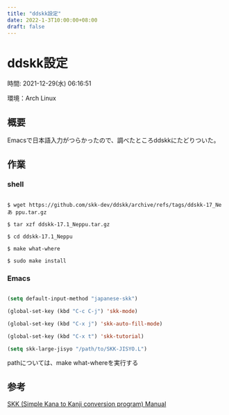 ```yaml
---
title: "ddskk設定"
date: 2022-1-3T10:00:00+08:00
draft: false
---
```

# ddskk設定



時間: 2021-12-29(水) 06:16:51



環境：Arch Linux



## 概要



Emacsで日本語入力がつらかったので、調べたところddskkにたどりついた。



## 作業



### shell



```shell

$ wget https://github.com/skk-dev/ddskk/archive/refs/tags/ddskk-17_Neあ ppu.tar.gz

$ tar xzf ddskk-17.1_Neppu.tar.gz

$ cd ddskk-17.1_Neppu

$ make what-where

$ sudo make install

```

### Emacs



```lisp

(setq default-input-method "japanese-skk")

(global-set-key (kbd "C-c C-j") 'skk-mode)

(global-set-key (kbd "C-x j") 'skk-auto-fill-mode)

(global-set-key (kbd "C-x t") 'skk-tutorial)

(setq skk-large-jisyo "/path/to/SKK-JISYO.L")

```



pathについては、make what-whereを実行する



## 参考



[SKK (Simple Kana to Kanji conversion program) Manual](https://ddskk.readthedocs.io/ja/latest/index.html)
